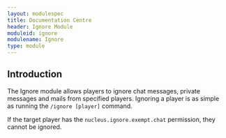 ```yaml
---
layout: modulespec
title: Documentation Centre
header: Ignore Module
moduleid: ignore
modulename: Ignore
type: module
---
```


## Introduction

The Ignore module allows players to ignore chat messages, private messages and mails from specified players. Ignoring a player
is as simple as running the `/ignore [player]` command.

If the target player has the `nucleus.ignore.exempt.chat` permission, they cannot be ignored.
